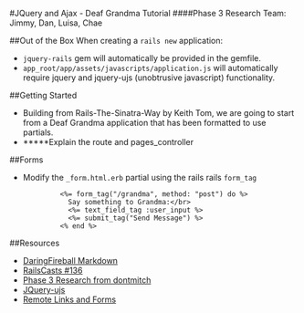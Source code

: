 #JQuery and Ajax - Deaf Grandma Tutorial
####Phase 3 Research
Team: Jimmy, Dan, Luisa, Chae

##Out of the Box
When creating a `rails new` application:
-  `jquery-rails` gem will automatically be provided in the gemfile.
-  `app_root/app/assets/javascripts/application.js` will automatically require jquery and jquery-ujs (unobtrusive javascript) functionality.
  
##Getting Started
-  Building from Rails-The-Sinatra-Way by Keith Tom, we are going to start from a Deaf Grandma application that has been formatted to use partials.  
-  *****Explain the route and pages_controller

##Forms
-  Modify the `_form.html.erb` partial using the rails rails `form_tag`

                <%= form_tag("/grandma", method: "post") do %>
                  Say something to Grandma:</br>
                  <%= text_field_tag :user_input %>
                  <%= submit_tag("Send Message") %>
                <% end %>

##Resources
-  [DaringFireball Markdown](http://daringfireball.net/projects/markdown/syntax#link)
-  [RailsCasts #136](http://railscasts.com/episodes/136-jquery-ajax-revised)
-  [Phase 3 Research from dontmitch](https://github.com/dontmitch/intro_to_rails/blob/master/Guides/7_jquery_and_ajax.md)
-  [JQuery-ujs](https://github.com/rails/jquery-ujs/wiki/ajax)
-  [Remote Links and Forms](http://www.alfajango.com/blog/rails-3-remote-links-and-forms/)
